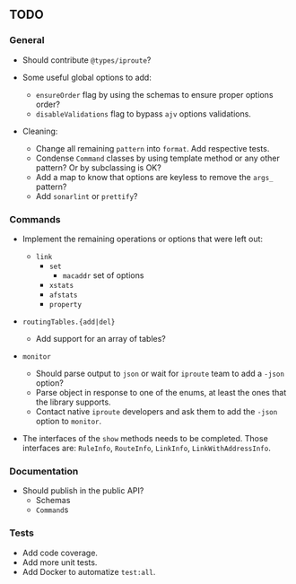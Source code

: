 ## TODO

### General

- Should contribute `@types/iproute`?

- Some useful global options to add:
    - `ensureOrder` flag by using the schemas to ensure proper options order?
    - `disableValidations` flag to bypass `ajv` options validations.

- Cleaning:
    - Change all remaining `pattern` into `format`. Add respective tests.
    - Condense `Command` classes by using template method or any other pattern? Or by subclassing is OK?
    - Add a map to know that options are keyless to remove the `args_` pattern?
    - Add `sonarlint` or `prettify`?

### Commands

- Implement the remaining operations or options that were left out:
  - `link`
    - `set`
      - `macaddr` set of options
    - `xstats`
    - `afstats`
    - `property`
    
- `routingTables.{add|del}`
  - Add support for an array of tables?
 
- `monitor`
  - Should parse output to `json` or wait for `iproute` team to add a `-json` option?
  - Parse object in response to one of the enums, at least the ones that the library supports.
  - Contact native `iproute` developers and ask them to add the `-json` option to `monitor`.

- The interfaces of the `show` methods needs to be completed. 
  Those interfaces are: `RuleInfo`, `RouteInfo`, `LinkInfo`, `LinkWithAddressInfo`.

### Documentation

- Should publish in the public API?
  - Schemas
  - `Command`s

### Tests

- Add code coverage.
- Add more unit tests. 
- Add Docker to automatize `test:all`.
